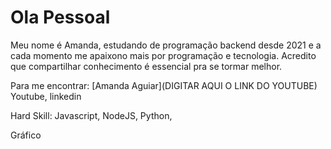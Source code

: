 # Ola Pessoal

Meu nome é Amanda, estudando de programação backend desde 2021 e a cada momento me apaixono mais por programação e tecnologia. Acredito que compartilhar conhecimento é essencial pra se tormar melhor. 



Para me encontrar: [Amanda Aguiar](DIGITAR AQUI O LINK DO YOUTUBE)
Youtube, linkedin



Hard Skill:
  Javascript, NodeJS, Python, 
  
Gráfico
